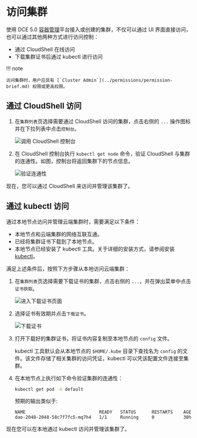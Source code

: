 # 访问集群

使用 DCE 5.0 [容器管理](../../intro/index.md)平台接入或创建的集群，不仅可以通过 UI 界面直接访问，也可以通过其他两种方式进行访问控制：

- 通过 CloudShell 在线访问
- 下载集群证书后通过 kubectl 进行访问

!!! note
  
    访问集群时，用户应具有 [`Cluster Admin`](../permissions/permission-brief.md) 权限或更高权限。

## 通过 CloudShell 访问

1. 在`集群列表`页选择需要通过 CloudShell 访问的集群，点击右侧的 `...` 操作图标并在下拉列表中点击`控制台`。

    ![调用 CloudShell 控制台](https://docs.daocloud.io/daocloud-docs-images/docs/kpanda/images/access-cloudshell.png)

2. 在 CloudShell 控制台执行 `kubectl get node` 命令，验证 CloudShell 与集群的连通性。如图，控制台将返回集群下的节点信息。

    ![验证连通性](https://docs.daocloud.io/daocloud-docs-images/docs/kpanda/images/access-get-node.png)

现在，您可以通过 CloudShell 来访问并管理该集群了。

## 通过 kubectl 访问

通过本地节点访问并管理云端集群时，需要满足以下条件：

- 本地节点和云端集群的网络互联互通。
- 已经将集群证书下载到了本地节点。
- 本地节点已经安装了 kubectl 工具。关于详细的安装方式，请参阅安装 [kubectl](https://kubernetes.io/zh-cn/docs/tasks/tools/)。

满足上述条件后，按照下方步骤从本地访问云端集群：

1. 在`集群列表`页选择需要下载证书的集群，点击右侧的 `...`，并在弹出菜单中点击`证书获取`。

    ![进入下载证书页面](https://docs.daocloud.io/daocloud-docs-images/docs/kpanda/images/access-get-cert.png)

2. 选择证书有效期并点击`下载证书`。

    ![下载证书](https://docs.daocloud.io/daocloud-docs-images/docs/kpanda/images/access-download-cert.png)

3. 打开下载好的集群证书，将证书内容复制至本地节点的 `config` 文件。

    kubectl 工具默认会从本地节点的 `$HOME/.kube` 目录下查找名为 `config` 的文件。该文件存储了相关集群的访问凭证，kubectl 可以凭该配置文件连接至集群。

4. 在本地节点上执行如下命令验证集群的连通性：

    ```sh
    kubectl get pod -n default
    ```

    预期的输出类似于:

    ```none
    NAME                            READY   STATUS      RESTARTS    AGE
    dao-2048-2048-58c7f7fc5-mq7h4   1/1     Running     0           30h
    ```

现在您可以在本地通过 kubectl 访问并管理该集群了。
